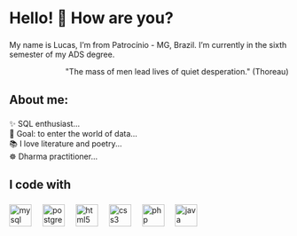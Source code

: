 <h1 align="left">Hello! 👋 How are you?</h1>

###

<p align="left">My name is Lucas, I’m from Patrocínio - MG, Brazil. I’m currently in the sixth semester of my ADS degree.</p>
<p align="right">"The mass of men lead lives of quiet desperation." (Thoreau)</p>

###

<h2 align="left">About me:</h2>

###

<p align="left">✨ SQL enthusiast...<br>🎯 Goal: to enter the world of data...<br>📚 I love literature and poetry...<br>☸️ Dharma practitioner...</p>

###

<h2 align="left">I code with</h2>

###

<div align="left">
<img src="https://cdn.jsdelivr.net/gh/devicons/devicon/icons/mysql/mysql-original.svg" height="40" alt="mysql logo" />
<img width="12" />
<img src="https://cdn.jsdelivr.net/gh/devicons/devicon/icons/postgresql/postgresql-original.svg" height="40" alt="postgresql logo" />
<img width="12" />
<img src="https://cdn.jsdelivr.net/gh/devicons/devicon/icons/html5/html5-original.svg" height="40" alt="html5 logo" />
<img width="12" />
<img src="https://cdn.jsdelivr.net/gh/devicons/devicon/icons/css3/css3-original.svg" height="40" alt="css3 logo" />
<img width="12" />
<img src="https://cdn.jsdelivr.net/gh/devicons/devicon/icons/php/php-original.svg" height="40" alt="php logo" />
<img width="12" />
<img src="https://cdn.jsdelivr.net/gh/devicons/devicon/icons/java/java-original.svg" height="40" alt="java logo" />

